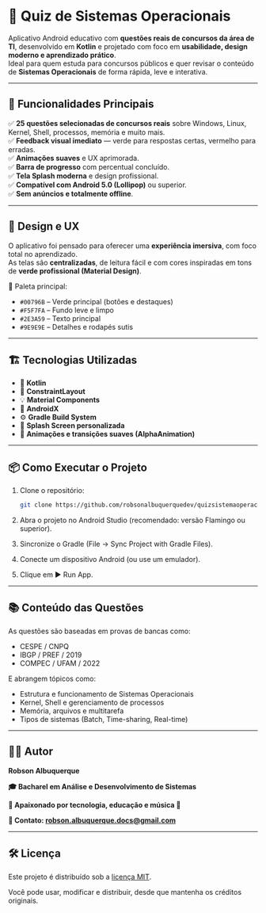 # 🎯 Quiz de Sistemas Operacionais

Aplicativo Android educativo com **questões reais de concursos da área de TI**, desenvolvido em **Kotlin** e projetado com foco em **usabilidade, design moderno e aprendizado prático**.  
Ideal para quem estuda para concursos públicos e quer revisar o conteúdo de **Sistemas Operacionais** de forma rápida, leve e interativa.

---

## 📱 Funcionalidades Principais

✅ **25 questões selecionadas de concursos reais** sobre Windows, Linux, Kernel, Shell, processos, memória e muito mais.  
✅ **Feedback visual imediato** — verde para respostas certas, vermelho para erradas.  
✅ **Animações suaves** e UX aprimorada.  
✅ **Barra de progresso** com percentual concluído.  
✅ **Tela Splash moderna** e design profissional.  
✅ **Compatível com Android 5.0 (Lollipop)** ou superior.  
✅ **Sem anúncios e totalmente offline**.

---

## 🎨 Design e UX

O aplicativo foi pensado para oferecer uma **experiência imersiva**, com foco total no aprendizado.  
As telas são **centralizadas**, de leitura fácil e com cores inspiradas em tons de **verde profissional (Material Design)**.

🎨 Paleta principal:
- `#00796B` – Verde principal (botões e destaques)  
- `#F5F7FA` – Fundo leve e limpo  
- `#2E3A59` – Texto principal  
- `#9E9E9E` – Detalhes e rodapés sutis  

---

## 🏗️ Tecnologias Utilizadas

- 🧠 **Kotlin**
- 🎨 **ConstraintLayout**
- 💡 **Material Components**
- 🧩 **AndroidX**
- ⚙️ **Gradle Build System**
- 🧭 **Splash Screen personalizada**
- 🚀 **Animações e transições suaves (AlphaAnimation)**

---

## 📦 Como Executar o Projeto

1. Clone o repositório:
   ```bash
   git clone https://github.com/robsonalbuquerquedev/quizsistemaoperacional.git
   ```

2. Abra o projeto no Android Studio (recomendado: versão Flamingo ou superior).

3. Sincronize o Gradle (File → Sync Project with Gradle Files).

4. Conecte um dispositivo Android (ou use um emulador).

5. Clique em ▶️ Run App.

---

## 📚 Conteúdo das Questões

As questões são baseadas em provas de bancas como:

- CESPE / CNPQ
- IBGP / PREF / 2019
- COMPEC / UFAM / 2022

E abrangem tópicos como:

- Estrutura e funcionamento de Sistemas Operacionais
- Kernel, Shell e gerenciamento de processos
- Memória, arquivos e multitarefa
- Tipos de sistemas (Batch, Time-sharing, Real-time)

---

## 👨‍💻 Autor
**Robson Albuquerque**

**🎓 Bacharel em Análise e Desenvolvimento de Sistemas**

**💬 Apaixonado por tecnologia, educação e música 🎸**

**📧 Contato: robson.albuquerque.docs@gmail.com**

---

## 🛠️ Licença
Este projeto é distribuído sob a [licença MIT](LICENSE).

Você pode usar, modificar e distribuir, desde que mantenha os créditos originais.
